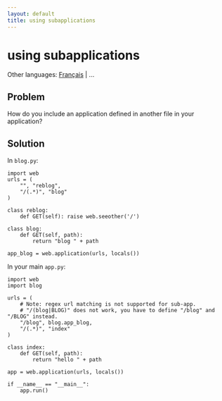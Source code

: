 ```yaml
---
layout: default
title: using subapplications
---
```


# using subapplications

Other languages: [Français](/../cookbook/subapp.fr) | ...

## Problem

How do you include an application defined in another file in your application?

## Solution

In `blog.py`:

    import web
    urls = (
        "", "reblog",
        "/(.*)", "blog"
    )

    class reblog:
        def GET(self): raise web.seeother('/')

    class blog:
        def GET(self, path):
            return "blog " + path

    app_blog = web.application(urls, locals())

In your main `app.py`:

    import web
    import blog

    urls = (
        # Note: regex url matching is not supported for sub-app.
        # "/(blog|BLOG)" does not work, you have to define "/blog" and "/BLOG" instead.
        "/blog", blog.app_blog,
        "/(.*)", "index"
    )

    class index:
        def GET(self, path):
            return "hello " + path

    app = web.application(urls, locals())

    if __name__ == "__main__":
        app.run()
